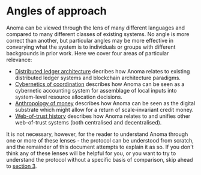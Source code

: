 # Angles of approach

Anoma can be viewed through the lens of many different languages and compared to many different classes of existing systems. No angle is more correct than another, but particular angles may be more effective in converying what the system is to individuals or groups with different backgrounds in prior work. Here we cover four areas of particular relevance:

- [Distributed ledger architecture](./angles-of-approach/distributed-ledger-architecture.md) decribes how Anoma relates to existing distributed ledger systems and blockchain architecture paradigms.
- [Cybernetics of coordination](./angles-of-approach/cybernetics-of-coordination.md) describes how Anoma can be seen as a cybernetic accounting system for assemblage of local inputs into system-level resource allocation decisions.
- [Anthropology of money](./angles-of-approach/anthropology-of-money.md) describes how Anoma can be seen as the digital substrate which might allow for a return of scale-invariant credit money.
- [Web-of-trust history](./angles-of-approach/web-of-trust-history.md) describes how Anoma relates to and unifies other web-of-trust systems (both centralised and decentralised).

It is not necessary, however, for the reader to understand Anoma through one or more of these lenses - the protocol can be understood from scratch, and the remainder of this document attempts to explain it as so. If you don't think any of these lenses will be helpful for you, or you want to try to understand the protocol without a specific basis of comparison, skip ahead to [section 3](./architecture.md).